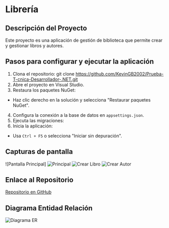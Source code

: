 # Librería

## Descripción del Proyecto
Este proyecto es una aplicación de gestión de biblioteca que permite crear y gestionar libros y autores.

## Pasos para configurar y ejecutar la aplicación
1. Clona el repositorio: git clone https://github.com/KevinGB2002/Prueba-T-cnica-Desarrollador-.NET.git
2. Abre el proyecto en Visual Studio.
3. Restaura los paquetes NuGet:
- Haz clic derecho en la solución y selecciona "Restaurar paquetes NuGet".
4. Configura la conexión a la base de datos en `appsettings.json`.
5. Ejecuta las migraciones:
6. Inicia la aplicación:
- Usa `Ctrl + F5` o selecciona "Iniciar sin depuración".

## Capturas de pantalla
![Pantalla Principal]
![Principal](https://github.com/user-attachments/assets/7dd33519-1106-4434-9515-d803495b0bc4)
![Crear Libro](\Libreria\Images\CrearLibro.png)
![Crear Autor](\Libreria\Images\CrearAutor.png)

## Enlace al Repositorio
[Repositorio en GitHub](https://github.com/KevinGB2002/Prueba-T-cnica-Desarrollador-.NET.git)

## Diagrama Entidad Relación
![Diagrama ER](Libreria\Images\DiagramaSQL.png)
